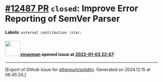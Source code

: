 # [\#12487 PR](https://github.com/ethereum/solidity/pull/12487) `closed`: Improve Error Reporting of SemVer Parser
**Labels**: `external contribution :star:`


#### <img src="https://avatars.githubusercontent.com/u/53229562?v=4" width="50">[vinayman](https://github.com/vinayman) opened issue at [2022-01-03 22:47](https://github.com/ethereum/solidity/pull/12487):






-------------------------------------------------------------------------------



[Export of Github issue for [ethereum/solidity](https://github.com/ethereum/solidity). Generated on 2024.12.15 at 06:45:24.]

